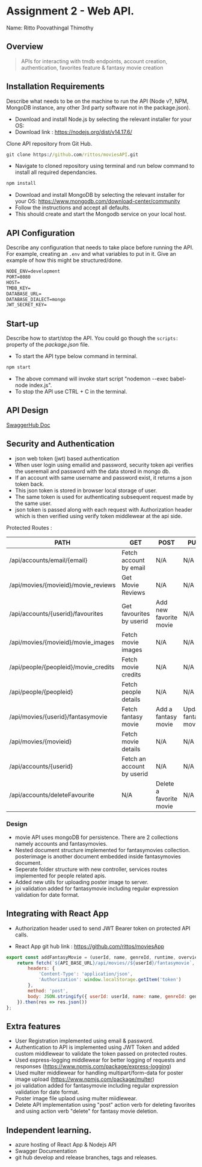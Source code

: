 # Assignment 2 - Web API.

Name: Ritto Poovathingal Thimothy

## Overview

> APIs for interacting with tmdb endpoints, account creation, authentication, favorites feature & fantasy movie creation

## Installation Requirements

Describe what needs to be on the machine to run the API (Node v?, NPM, MongoDB instance, any other 3rd party software not in the package.json). 

- Download and install Node.js by selecting the relevant installer for your OS:
- Download link : https://nodejs.org/dist/v14.17.6/

Clone API repository from Git Hub.
```bat
git clone https://github.com/rittos/moviesAPI.git
```
- Navigate to cloned repository using terminal and run below command to install all required dependancies.

```bat
npm install
```

- Download and install MongoDB by selecting the relevant installer for your OS: https://www.mongodb.com/download-center/community
- Follow the instructions and accept all defaults.
- This should create and start the Mongodb service on your local host.

## API Configuration
Describe any configuration that needs to take place before running the API. For example, creating an ``.env`` and what variables to put in it. Give an example of how this might be structured/done.

```bat
NODE_ENV=development
PORT=8080
HOST=
TMDB_KEY=
DATABASE_URL=
DATABASE_DIALECT=mongo
JWT_SECRET_KEY=
```

## Start-up
Describe how to start/stop the API. You could go though the ``scripts:`` property of the *package.json* file.

- To start the API type below command in terminal.

```bat
npm start
```
- The above command will invoke start script "nodemon --exec babel-node index.js".
- To stop the API use CTRL + C in the terminal.

## API Design

[SwaggerHub Doc](https://app.swaggerhub.com/apis-docs/rittos/movies-api/1.0.0)


## Security and Authentication

- json web token (jwt) based authentication 
- When user login using emailid and password, security token api verifies the useremail and password with the data stored in mongo db.
- If an account with same username and password exist, it returns a json token back.
- This json token is stored in browser local storage of user.
- The same token is used for authenticating subsequent request made by the same user.
- json token is passed along with each request with Authorization header which is then verified using verify token middlewear at the api side.

Protected Routes :

| PATH                                 | GET                       | POST                          | PUT                      | DELETE                 |
| ------------------------------------ | ------------------------- | ----------------------------- | ------------------------ | ---------------------- |
| /api/accounts/email/{email}          | Fetch account by email    | N/A                           | N/A                      | N/A                    |
| /api/movies/{movieid}/movie_reviews  | Get Movie Reviews         | N/A                           | N/A                      | N/A                    |
| /api/accounts/{userid}/favourites    | Get favourites by userid  | Add new favorite movie        | N/A                      | N/A                    |
| /api/movies/{movieid}/movie_images   | Fetch movie images        | N/A                           | N/A                      | N/A                    |
| /api/people/{peopleid}/movie_credits | Fetch movie credits       | N/A                           | N/A                      | N/A                    |
| /api/people/{peopleid}               | Fetch people details      | N/A                           | N/A                      | N/A                    |
| /api/movies/{userid}/fantasymovie    | Fetch fantasy movie       | Add a fantasy movie           | Update fantasy movie     | Delete fantasy movie   |
| /api/movies/{movieid}                | Fetch movie details       | N/A                           | N/A                      | N/A                    |
| /api/accounts/{userid}               | Fetch an account by userid| N/A                           | N/A                      | N/A                    |
| /api/accounts/deleteFavourite        | N/A                       | Delete a favorite movie       | N/A                      | N/A                    |


### Design

- movie API uses mongoDB for persistence. There are 2 collections namely accounts and fantasymovies.
- Nested document structure implemented for fantasymovies collection. posterimage is another document embedded inside fantasymovies document.
- Seperate folder structure with new controller, services routes implemented for people related apis.
- Added new utils for uploading poster image to server.
- joi validation added for fantasymovie including regular expression validation for date format.

## Integrating with React App

- Authorization header used to send JWT Bearer token on protected API calls.

- React App git hub link : https://github.com/rittos/moviesApp

~~~Javascript
export const addFantasyMovie = (userId, name, genreId, runtime, overview, releaseDt, actorIds) => {
    return fetch(`${API_BASE_URL}/api/movies//${userId}/fantasymovie`, {
        headers: {
            'Content-Type': 'application/json',
            'Authorization': window.localStorage.getItem('token')
        },
        method: 'post',
        body: JSON.stringify({ userId: userId, name: name, genreId: genreId, runtime: runtime, overview: overview, releaseDt: releaseDt,actorIds: actorIds })
    }).then(res => res.json())
};

~~~

## Extra features

- User Registration implemented using email & password.
- Authentication to API is implemented using JWT Token and added custom middlewear to validate the token passed on protected routes.
- Used express-logging middlewear for better logging of requests and responses (https://www.npmjs.com/package/express-logging)
- Used multer middlewear for handling multipart/form-data for poster image upload (https://www.npmjs.com/package/multer)
- joi validation added for fantasymovie including regular expression validation for date format.
- Poster image file uplaod using multer miidlewear.
- Delete API implementation using "post" action verb for deleting favorites and using action verb "delete" for fantasy movie deletion.

## Independent learning.

- azure hosting of React App & Nodejs API
- Swagger Documentation
- git hub develop and release branches, tags and releases.

 
